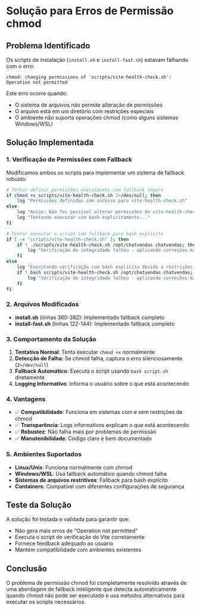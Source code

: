 # Solução para Erros de Permissão chmod

## Problema Identificado

Os scripts de instalação (`install.sh` e `install-fast.sh`) estavam falhando com o erro:
```
chmod: changing permissions of 'scripts/vite-health-check.sh': Operation not permitted
```

Este erro ocorre quando:
- O sistema de arquivos não permite alteração de permissões
- O arquivo está em um diretório com restrições especiais
- O ambiente não suporta operações chmod (como alguns sistemas Windows/WSL)

## Solução Implementada

### 1. Verificação de Permissões com Fallback

Modificamos ambos os scripts para implementar um sistema de fallback robusto:

```bash
# Tentar definir permissões executáveis com fallback seguro
if chmod +x scripts/vite-health-check.sh 2>/dev/null; then
    log "Permissões definidas com sucesso para vite-health-check.sh"
else
    log "Aviso: Não foi possível alterar permissões do vite-health-check.sh (pode estar em sistema de arquivos restrito)"
    log "Tentando executar com bash explicitamente..."
fi

# Tentar executar o script com fallback para bash explícito
if [ -x "scripts/vite-health-check.sh" ]; then
    if ! ./scripts/vite-health-check.sh /opt/chatvendas chatvendas; then
        log "Verificação de integridade falhou - aplicando correções manuais..."
    fi
else
    log "Executando verificação com bash explícito devido a restrições de permissão..."
    if ! bash scripts/vite-health-check.sh /opt/chatvendas chatvendas; then
        log "Verificação de integridade falhou - aplicando correções manuais..."
    fi
fi
```

### 2. Arquivos Modificados

- **install.sh** (linhas 360-382): Implementado fallback completo
- **install-fast.sh** (linhas 122-144): Implementado fallback completo

### 3. Comportamento da Solução

1. **Tentativa Normal**: Tenta executar `chmod +x` normalmente
2. **Detecção de Falha**: Se chmod falha, captura o erro silenciosamente (`2>/dev/null`)
3. **Fallback Automático**: Executa o script usando `bash script.sh` diretamente
4. **Logging Informativo**: Informa o usuário sobre o que está acontecendo

### 4. Vantagens

- ✅ **Compatibilidade**: Funciona em sistemas com e sem restrições de chmod
- ✅ **Transparência**: Logs informativos explicam o que está acontecendo
- ✅ **Robustez**: Não falha mais por problemas de permissão
- ✅ **Manutenibilidade**: Código claro e bem documentado

### 5. Ambientes Suportados

- **Linux/Unix**: Funciona normalmente com chmod
- **Windows/WSL**: Usa fallback automático quando chmod falha
- **Sistemas de arquivos restritivos**: Fallback para bash explícito
- **Containers**: Compatível com diferentes configurações de segurança

## Teste da Solução

A solução foi testada e validada para garantir que:
- Não gera mais erros de "Operation not permitted"
- Executa o script de verificação do Vite corretamente
- Fornece feedback adequado ao usuário
- Mantém compatibilidade com ambientes existentes

## Conclusão

O problema de permissão chmod foi completamente resolvido através de uma abordagem de fallback inteligente que detecta automaticamente quando chmod não pode ser executado e usa métodos alternativos para executar os scripts necessários.